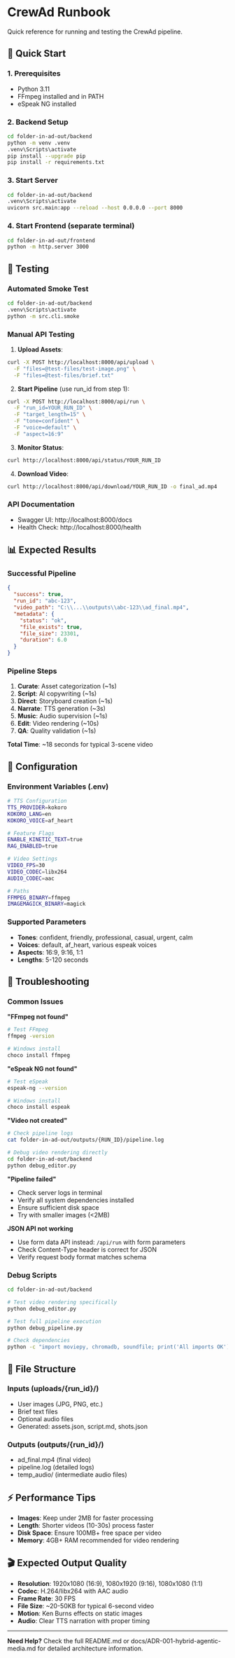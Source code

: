 # CrewAd Runbook

Quick reference for running and testing the CrewAd pipeline.

## 🚀 Quick Start

### 1. Prerequisites
- Python 3.11
- FFmpeg installed and in PATH
- eSpeak NG installed

### 2. Backend Setup
```bash
cd folder-in-ad-out/backend
python -m venv .venv
.venv\Scripts\activate
pip install --upgrade pip
pip install -r requirements.txt
```

### 3. Start Server
```bash
cd folder-in-ad-out/backend
.venv\Scripts\activate
uvicorn src.main:app --reload --host 0.0.0.0 --port 8000
```

### 4. Start Frontend (separate terminal)
```bash
cd folder-in-ad-out/frontend
python -m http.server 3000
```

## 🧪 Testing

### Automated Smoke Test
```bash
cd folder-in-ad-out/backend
.venv\Scripts\activate
python -m src.cli.smoke
```

### Manual API Testing

1. **Upload Assets**:
```bash
curl -X POST http://localhost:8000/api/upload \
  -F "files=@test-files/test-image.png" \
  -F "files=@test-files/brief.txt"
```

2. **Start Pipeline** (use run_id from step 1):
```bash
curl -X POST http://localhost:8000/api/run \
  -F "run_id=YOUR_RUN_ID" \
  -F "target_length=15" \
  -F "tone=confident" \
  -F "voice=default" \
  -F "aspect=16:9"
```

3. **Monitor Status**:
```bash
curl http://localhost:8000/api/status/YOUR_RUN_ID
```

4. **Download Video**:
```bash
curl http://localhost:8000/api/download/YOUR_RUN_ID -o final_ad.mp4
```

### API Documentation
- Swagger UI: http://localhost:8000/docs
- Health Check: http://localhost:8000/health

## 📊 Expected Results

### Successful Pipeline
```json
{
  "success": true,
  "run_id": "abc-123",
  "video_path": "C:\\...\\outputs\\abc-123\\ad_final.mp4",
  "metadata": {
    "status": "ok",
    "file_exists": true,
    "file_size": 23301,
    "duration": 6.0
  }
}
```

### Pipeline Steps
1. **Curate**: Asset categorization (~1s)
2. **Script**: AI copywriting (~1s) 
3. **Direct**: Storyboard creation (~1s)
4. **Narrate**: TTS generation (~3s)
5. **Music**: Audio supervision (~1s)
6. **Edit**: Video rendering (~10s)
7. **QA**: Quality validation (~1s)

**Total Time**: ~18 seconds for typical 3-scene video

## 🔧 Configuration

### Environment Variables (.env)
```bash
# TTS Configuration
TTS_PROVIDER=kokoro
KOKORO_LANG=en
KOKORO_VOICE=af_heart

# Feature Flags
ENABLE_KINETIC_TEXT=true
RAG_ENABLED=true

# Video Settings  
VIDEO_FPS=30
VIDEO_CODEC=libx264
AUDIO_CODEC=aac

# Paths
FFMPEG_BINARY=ffmpeg
IMAGEMAGICK_BINARY=magick
```

### Supported Parameters
- **Tones**: confident, friendly, professional, casual, urgent, calm
- **Voices**: default, af_heart, various espeak voices
- **Aspects**: 16:9, 9:16, 1:1
- **Lengths**: 5-120 seconds

## 🐛 Troubleshooting

### Common Issues

**"FFmpeg not found"**
```bash
# Test FFmpeg
ffmpeg -version

# Windows install
choco install ffmpeg
```

**"eSpeak NG not found"**
```bash  
# Test eSpeak
espeak-ng --version

# Windows install
choco install espeak
```

**"Video not created"**
```bash
# Check pipeline logs
cat folder-in-ad-out/outputs/{RUN_ID}/pipeline.log

# Debug video rendering directly
cd folder-in-ad-out/backend
python debug_editor.py
```

**"Pipeline failed"**
- Check server logs in terminal
- Verify all system dependencies installed
- Ensure sufficient disk space
- Try with smaller images (<2MB)

**JSON API not working**
- Use form data API instead: `/api/run` with form parameters
- Check Content-Type header is correct for JSON
- Verify request body format matches schema

### Debug Scripts
```bash
cd folder-in-ad-out/backend

# Test video rendering specifically
python debug_editor.py

# Test full pipeline execution  
python debug_pipeline.py

# Check dependencies
python -c "import moviepy, chromadb, soundfile; print('All imports OK')"
```

## 📁 File Structure

### Inputs (uploads/{run_id}/)
- User images (JPG, PNG, etc.)
- Brief text files
- Optional audio files
- Generated: assets.json, script.md, shots.json

### Outputs (outputs/{run_id}/)
- ad_final.mp4 (final video)
- pipeline.log (detailed logs)
- temp_audio/ (intermediate audio files)

## ⚡ Performance Tips

- **Images**: Keep under 2MB for faster processing
- **Length**: Shorter videos (10-30s) process faster
- **Disk Space**: Ensure 100MB+ free space per video
- **Memory**: 4GB+ RAM recommended for video rendering

## 🎬 Expected Output Quality

- **Resolution**: 1920x1080 (16:9), 1080x1920 (9:16), 1080x1080 (1:1)
- **Codec**: H.264/libx264 with AAC audio
- **Frame Rate**: 30 FPS
- **File Size**: ~20-50KB for typical 6-second video
- **Motion**: Ken Burns effects on static images
- **Audio**: Clear TTS narration with proper timing

---

**Need Help?** Check the full README.md or docs/ADR-001-hybrid-agentic-media.md for detailed architecture information.